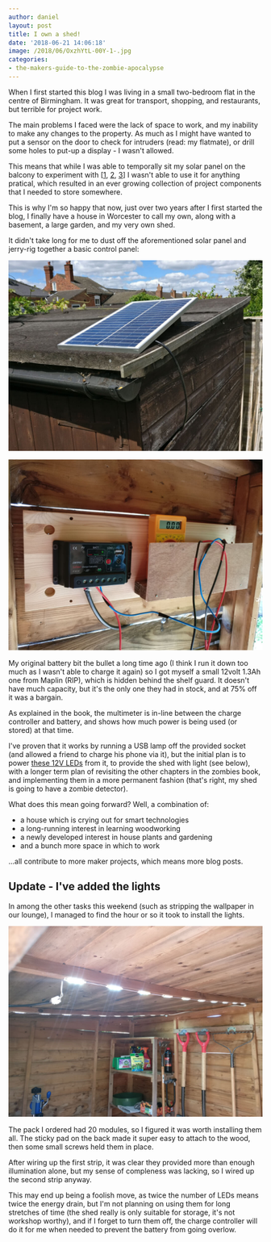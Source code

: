 ```yaml
---
author: daniel
layout: post
title: I own a shed!
date: '2018-06-21 14:06:18'
image: /2018/06/OxzhYtL-00Y-1-.jpg
categories:
- the-makers-guide-to-the-zombie-apocalypse
---
```


<p class="intro"><span class="dropcap">W</span>hen I first started this blog I was living in a small two-bedroom flat in the centre of Birmingham. It was great for transport, shopping, and restaurants, but terrible for project work.</p>

The main problems I faced were the lack of space to work, and my inability to make any changes to the property. As much as I might have wanted to put a sensor on the door to check for intruders (read: my flatmate), or drill some holes to put-up a display - I wasn't allowed.

This means that while I was able to temporally sit my solar panel on the balcony to experiment with [[1](https://maker.limeblast.co.uk/2016/06/10/danger-danger-high-voltage/), [2](https://maker.limeblast.co.uk/2016/06/11/its-like-rayeeyaaaaaaain-on-your-wedding-day/), [3](https://maker.limeblast.co.uk/2016/06/17/what-ive-learnt-about-the-solar-panel-over-the-past-week/)] I wasn't able to use it for anything pratical, which resulted in an ever growing collection of project components that I needed to store somewhere.

This is why I'm so happy that now, just over two years after I first started the blog, I finally have a house in Worcester to call my own, along with a basement, a large garden, and my very own shed.

It didn't take long for me to dust off the aforementioned solar panel and jerry-rig together a basic control panel:

![IMG_20180621_140743](/assets/img/2018/06/IMG_20180621_140743.jpg)

![IMG_20180621_140905](/assets/img/2018/06/IMG_20180621_140905.jpg)

My original battery bit the bullet a long time ago (I think I run it down too much as I wasn't able to charge it again) so I got myself a small 12volt 1.3Ah one from Maplin (RIP), which is hidden behind the shelf guard. It doesn't have much capacity, but it's the only one they had in stock, and at 75% off it was a bargain.

As explained in the book, the multimeter is in-line between the charge controller and battery, and shows how much power is being used (or stored) at that time.

I've proven that it works by running a USB lamp off the provided socket (and allowed a friend to charge his phone via it), but the initial plan is to power [these 12V LEDs](https://amzn.to/2tg909M) from it, to provide the shed with light (see below), with a longer term plan of revisiting the other chapters in the zombies book, and implementing them in a more permanent fashion (that's right, my shed is going to have a zombie detector).

What does this mean going forward? Well, a combination of:

- a house which is crying out for smart technologies
- a long-running interest in learning woodworking
- a newly developed interest in house plants and gardening
- and a bunch more space in which to work

...all contribute to more maker projects, which means more blog posts.

## Update - I've added the lights

In among the other tasks this weekend (such as stripping the wallpaper in our lounge), I managed to find the hour or so it took to install the lights.

![IMG_20180625_092346-1-](/assets/img/2018/06/IMG_20180625_092346-1-.jpg)

The pack I ordered had 20 modules, so I figured it was worth installing them all. The sticky pad on the back made it super easy to attach to the wood, then some small screws held them in place.

After wiring up the first strip, it was clear they provided more than enough illumination alone, but my sense of compleness was lacking, so I wired up the second strip anyway.

This may end up being a foolish move, as twice the number of LEDs means twice the energy drain, but I'm not planning on using them for long stretches of time (the shed really is only suitable for storage, it's not workshop worthy), and if I forget to turn them off, the charge controller will do it for me when needed to prevent the battery from going overlow.

